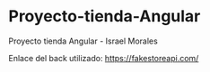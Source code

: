 # Proyecto-tienda-Angular
Proyecto tienda Angular - Israel Morales

Enlace del back utilizado: https://fakestoreapi.com/
